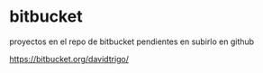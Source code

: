 # bitbucket
proyectos en el repo de bitbucket pendientes en subirlo en github

https://bitbucket.org/davidtrigo/
